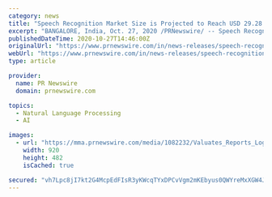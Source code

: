 ```yaml
---
category: news
title: "Speech Recognition Market Size is Projected to Reach USD 29.28 Billion by 2026 | Valuates Reports"
excerpt: "BANGALORE, India, Oct. 27, 2020 /PRNewswire/ -- Speech Recognition Market by Deployment Mode (On Cloud, On Premise), By End Use (Automotive, Consumer Electronics, Healthcare, Enterprise ..."
publishedDateTime: 2020-10-27T14:46:00Z
originalUrl: "https://www.prnewswire.com/in/news-releases/speech-recognition-market-size-is-projected-to-reach-usd-29-28-billion-by-2026-valuates-reports-839949080.html"
webUrl: "https://www.prnewswire.com/in/news-releases/speech-recognition-market-size-is-projected-to-reach-usd-29-28-billion-by-2026-valuates-reports-839949080.html"
type: article

provider:
  name: PR Newswire
  domain: prnewswire.com

topics:
  - Natural Language Processing
  - AI

images:
  - url: "https://mma.prnewswire.com/media/1082232/Valuates_Reports_Logo.jpg?p=facebook"
    width: 920
    height: 482
    isCached: true

secured: "vh7Lpc8jI7kt2G4McpEdFIsR3yKWcqTYxDPCvVgm2mKEbyus0QWYreMxXGW4JnwNHWzSW3wzNVF+iI7r+gu7wQSNlrkGSLXK4mZvtcCJlI+U4Jrl9ObfcqK+MQKI+QgO1ME78hSDz2O1ORpcw4iw1jXGsm7RrSnnJbCwH2LFEiaEaOQGWwgPwJBE0TZaulFnYfZAUWwrPTYHcUAFARgvTcyGw+VY0aGKSU055VOrJQbMkgBJnEXIdMHT1+UM8Zt5SoB49cU8lmFU0r3tkgRc9VoeZLRH3cBOvZfAdNykzfLsvl+05qkLBDjSDb47tGlqGgvler/HFhJaUZK6mMQj/r2O+1oY9fqkaoi/XXd+ccg=;YQsvuz21RWsF+dfPIoUQFQ=="
---
```



